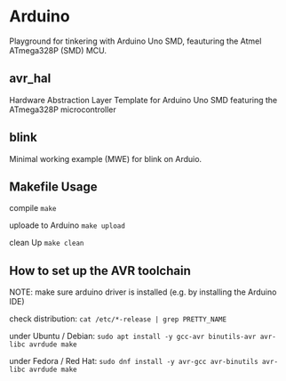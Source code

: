 # Arduino
Playground for tinkering with Arduino Uno SMD, feauturing the Atmel ATmega328P (SMD) MCU.



## avr_hal
Hardware Abstraction Layer Template for Arduino Uno SMD featuring the ATmega328P microcontroller

## blink
Minimal working example (MWE) for blink on Arduio.



## Makefile Usage

compile
```make```

uploade to Arduino
```make upload```

clean Up
```make clean```



## How to set up the AVR toolchain
NOTE: make sure arduino driver is installed (e.g. by installing the Arduino IDE)

check distribution:
```cat /etc/*-release | grep PRETTY_NAME```

under Ubuntu / Debian:
```sudo apt install -y gcc-avr binutils-avr avr-libc avrdude make```

under Fedora / Red Hat:
```sudo dnf install -y avr-gcc avr-binutils avr-libc avrdude make```



